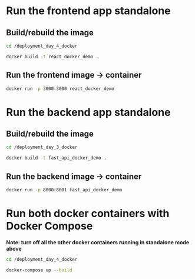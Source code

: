 # Run the frontend app standalone

## Build/rebuild the image

```sh
cd /deployment_day_4_docker

docker build -t react_docker_demo .
```

## Run the frontend image -> container

```sh
docker run -p 3000:3000 react_docker_demo
```

# Run the backend app standalone

## Build/rebuild the image

```sh
cd /deployment_day_3_docker

docker build -t fast_api_docker_demo .
```

## Run the backend image -> container

```sh
docker run -p 8000:8001 fast_api_docker_demo
```

# Run both docker containers with Docker Compose

**Note: turn off all the other docker containers running in standalone mode above**

```sh
cd /deployment_day_4_docker

docker-compose up --build
```
